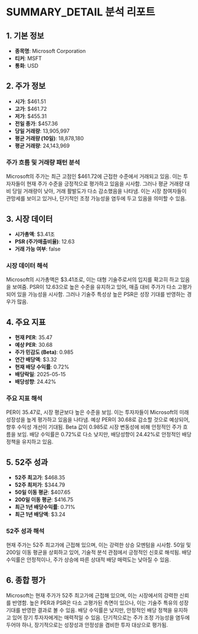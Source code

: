 # SUMMARY_DETAIL 분석 리포트

## 1. 기본 정보
- **종목명**: Microsoft Corporation
- **티커**: MSFT
- **통화**: USD

## 2. 주가 정보
- **시가**: $461.51
- **고가**: $461.72
- **저가**: $455.31
- **전일 종가**: $457.36
- **당일 거래량**: 13,905,997
- **평균 거래량 (10일)**: 18,878,180
- **평균 거래량**: 24,143,969

### 주가 흐름 및 거래량 패턴 분석
Microsoft의 주가는 최근 고점인 $461.72에 근접한 수준에서 거래되고 있음. 이는 투자자들이 현재 주가 수준을 긍정적으로 평가하고 있음을 시사함. 그러나 평균 거래량 대비 당일 거래량이 낮아, 거래 활발도가 다소 감소했음을 나타냄. 이는 시장 참여자들이 관망세를 보이고 있거나, 단기적인 조정 가능성을 염두에 두고 있음을 의미할 수 있음.

## 3. 시장 데이터
- **시가총액**: $3.41조
- **PSR (주가매출비율)**: 12.63
- **거래 가능 여부**: false

### 시장 데이터 해석
Microsoft의 시가총액은 $3.41조로, 이는 대형 기술주로서의 입지를 확고히 하고 있음을 보여줌. PSR이 12.63으로 높은 수준을 유지하고 있어, 매출 대비 주가가 다소 고평가되어 있을 가능성을 시사함. 그러나 기술주 특성상 높은 PSR은 성장 기대를 반영하는 경우가 많음.

## 4. 주요 지표
- **현재 PER**: 35.47
- **예상 PER**: 30.68
- **주가 민감도 (Beta)**: 0.985
- **연간 배당액**: $3.32
- **현재 배당 수익률**: 0.72%
- **배당락일**: 2025-05-15
- **배당성향**: 24.42%

### 주요 지표 해석
PER이 35.47로, 시장 평균보다 높은 수준을 보임. 이는 투자자들이 Microsoft의 미래 성장성을 높게 평가하고 있음을 나타냄. 예상 PER이 30.68로 감소할 것으로 예상되어, 향후 수익성 개선이 기대됨. Beta 값이 0.985로 시장 변동성에 비해 안정적인 주가 흐름을 보임. 배당 수익률은 0.72%로 다소 낮지만, 배당성향이 24.42%로 안정적인 배당 정책을 유지하고 있음.

## 5. 52주 성과
- **52주 최고가**: $468.35
- **52주 최저가**: $344.79
- **50일 이동 평균**: $407.65
- **200일 이동 평균**: $416.75
- **최근 1년 배당수익률**: 0.71%
- **최근 1년 배당액**: $3.24

### 52주 성과 해석
현재 주가는 52주 최고가에 근접해 있으며, 이는 강력한 상승 모멘텀을 시사함. 50일 및 200일 이동 평균을 상회하고 있어, 기술적 분석 관점에서 긍정적인 신호로 해석됨. 배당 수익률은 안정적이나, 주가 상승에 따른 상대적 배당 매력도는 낮아질 수 있음.

## 6. 종합 평가
Microsoft는 현재 주가가 52주 최고가에 근접해 있으며, 이는 시장에서의 강력한 신뢰를 반영함. 높은 PER과 PSR은 다소 고평가된 측면이 있으나, 이는 기술주 특유의 성장 기대를 반영한 결과로 볼 수 있음. 배당 수익률은 낮지만, 안정적인 배당 정책을 유지하고 있어 장기 투자자에게는 매력적일 수 있음. 단기적으로는 주가 조정 가능성을 염두에 두어야 하나, 장기적으로는 성장성과 안정성을 겸비한 투자 대상으로 평가됨.